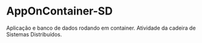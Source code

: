 # AppOnContainer-SD
Aplicação e banco de dados rodando em container. Atividade da cadeira de Sistemas Distribuídos.
